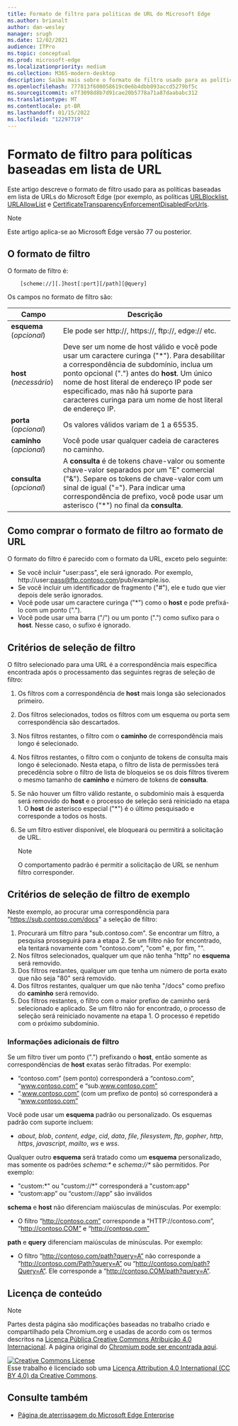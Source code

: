 ```yaml
---
title: Formato de filtro para políticas de URL do Microsoft Edge
ms.author: brianalt
author: dan-wesley
manager: srugh
ms.date: 12/02/2021
audience: ITPro
ms.topic: conceptual
ms.prod: microsoft-edge
ms.localizationpriority: medium
ms.collection: M365-modern-desktop
description: Saiba mais sobre o formato de filtro usado para as políticas URLBlocklist e URLAllowlist do Microsoft Edge.
ms.openlocfilehash: 777813f600058619c0e6b4dbb093accd5279bf5c
ms.sourcegitcommit: e7f3098d8b7d91cae20b5778a71a87daababc312
ms.translationtype: MT
ms.contentlocale: pt-BR
ms.lasthandoff: 01/15/2022
ms.locfileid: "12297719"
---
```

# <a name="filter-format-for-url-list-based-policies"></a>Formato de filtro para políticas baseadas em lista de URL

Este artigo descreve o formato de filtro usado para as políticas baseadas em lista de URLs do Microsoft Edge (por exemplo, as políticas [URLBlocklist](microsoft-edge-policies.md#urlblocklist), [URLAllowList](microsoft-edge-policies.md#urlallowlist) e [CertificateTransparencyEnforcementDisabledForUrls](microsoft-edge-policies.md#certificatetransparencyenforcementdisabledforurls).

> [!NOTE]
> Este artigo aplica-se ao Microsoft Edge versão 77 ou posterior.

## <a name="the-filter-format"></a>O formato de filtro

O formato de filtro é:

```
    [scheme://][.]host[:port][/path][@query]
```

Os campos no formato de filtro são:

| Campo | Descrição |
| --- | --- |
| **esquema** (*opcional*) | Ele pode ser http://, https://, ftp://, edge:// etc. |
| **host** (*necessário*) | Deve ser um nome de host válido e você pode usar um caractere curinga ("\*"). Para desabilitar a correspondência de subdomínio, inclua um ponto opcional (".") antes do **host**. Um único nome de host literal de endereço IP pode ser especificado, mas não há suporte para caracteres curinga para um nome de host literal de endereço IP. |
| **porta** (*opcional*) | Os valores válidos variam de 1 a 65535. |
| **caminho** (*opcional*) | Você pode usar qualquer cadeia de caracteres no caminho. |
| **consulta** (*opcional*) | A **consulta** é de tokens chave-valor ou somente chave-valor separados por um "E" comercial ("&"). Separe os tokens de chave-valor com um sinal de igual ("="). Para indicar uma correspondência de prefixo, você pode usar um asterisco ("\*") no final da **consulta**. |

## <a name="comparing-the-filter-format-to-the-url-format"></a>Como comprar o formato de filtro ao formato de URL

O formato do filtro é parecido com o formato da URL, exceto pelo seguinte:

- Se você incluir "user:pass", ele será ignorado. Por exemplo, http://user:pass@ftp.contoso.com/pub/example.iso.
- Se você incluir um identificador de fragmento ("#"), ele e tudo que vier depois dele serão ignorados.
- Você pode usar um caractere curinga ("*") como o **host** e pode prefixá-lo com um ponto (".").
- Você pode usar uma barra ("/") ou um ponto (".") como sufixo para o **host**. Nesse caso, o sufixo é ignorado.

## <a name="filter-selection-criteria"></a>Critérios de seleção de filtro

O filtro selecionado para uma URL é a correspondência mais específica encontrada após o processamento das seguintes regras de seleção de filtro:

1. Os filtros com a correspondência de **host** mais longa são selecionados primeiro.
2. Dos filtros selecionados, todos os filtros com um esquema ou porta sem correspondência são descartados.
3. Nos filtros restantes, o filtro com o **caminho** de correspondência mais longo é selecionado.
4. Nos filtros restantes, o filtro com o conjunto de tokens de consulta mais longo é selecionado. Nesta etapa, o filtro de lista de permissões terá precedência sobre o filtro de lista de bloqueios se os dois filtros tiverem o mesmo tamanho de **caminho** e número de tokens de **consulta**.
5. Se não houver um filtro válido restante, o subdomínio mais à esquerda será removido do **host** e o processo de seleção será reiniciado na etapa 1. O **host** de asterisco especial ("*") é o último pesquisado e corresponde a todos os hosts.
6. Se um filtro estiver disponível, ele bloqueará ou permitirá a solicitação de URL.

   >[!NOTE]
   >O comportamento padrão é permitir a solicitação de URL se nenhum filtro corresponder.

## <a name="example-filter-selection-criteria"></a>Critérios de seleção de filtro de exemplo

Neste exemplo, ao procurar uma correspondência para "https://sub.contoso.com/docs" a seleção de filtro:

1. Procurará um filtro para "sub.contoso.com". Se encontrar um filtro, a pesquisa prosseguirá para a etapa 2. Se um filtro não for encontrado, ela tentará novamente com "contoso.com", "com" e, por fim, "".
2. Nos filtros selecionados, qualquer um que não tenha "http" no **esquema** será removido.
3. Dos filtros restantes, qualquer um que tenha um número de porta exato que não seja "80" será removido.
4. Dos filtros restantes, qualquer um que não tenha "/docs" como prefixo do **caminho** será removido.
5. Dos filtros restantes, o filtro com o maior prefixo de caminho será selecionado e aplicado. Se um filtro não for encontrado, o processo de seleção será reiniciado novamente na etapa 1. O processo é repetido com o próximo subdomínio.

### <a name="additional-filter-information"></a>Informações adicionais de filtro

Se um filtro tiver um ponto (".") prefixando o **host**, então somente as correspondências de **host** exatas serão filtradas. Por exemplo:

- “contoso.com” (sem ponto) corresponderá a “contoso.com”, “www.contoso.com” e “sub.www.contoso.com”
- “.www.contoso.com” (com um prefixo de ponto) só corresponderá a “www.contoso.com”

Você pode usar um **esquema** padrão ou personalizado. Os esquemas padrão com suporte incluem:

- _about_, _blob_, _content_, _edge_, _cid_, _data_, _file_, _filesystem_, _ftp_, _gopher_, _http_, _https_, _javascript_, _mailto_, _ws_ e _wss_.

Qualquer outro **esquema** será tratado como um **esquema** personalizado, mas somente os padrões _schema:*_ e _schema://*_ são permitidos. Por exemplo:

- "custom:\*" ou "custom://\*" corresponderá a "custom:app"
- “custom:app” ou “custom://app” são inválidos

**schema** e **host** não diferenciam maiúsculas de minúsculas. Por exemplo:

- O filtro “http://contoso.com” corresponde a “HTTP://contoso.com”, “http://contoso.COM” e “http://contoso.com”

**path** e **query** diferenciam maiúsculas de minúsculas. Por exemplo:

- O filtro “http://contoso.com/path?query=A” não corresponde a “http://contoso.com/Path?query=A” ou “http://contoso.com/path?Query=A”. Ele corresponde a “http://contoso.COM/path?query=A”.

## <a name="content-license"></a>Licença de conteúdo

> [!NOTE]
> Partes desta página são modificações baseadas no trabalho criado e compartilhado pela Chromium.org e usadas de acordo com os termos descritos na [Licença Pública Creative Commons Atribuição 4.0 Internacional](http://creativecommons.org/licenses/by/4.0/). A página original do [Chromium pode ser encontrada aqui](https://www.chromium.org/administrators/url-blocklist-filter-format).
  
<a rel="license" href="http://creativecommons.org/licenses/by/4.0/"><img alt="Creative Commons License" src="https://i.creativecommons.org/l/by/4.0/88x31.png" /></a><br />Esse trabalho é licenciado sob uma <a rel="license" href="http://creativecommons.org/licenses/by/4.0/">Licença Attribution 4.0 International (CC BY 4.0) da Creative Commons</a>.

## <a name="see-also"></a>Consulte também

- [Página de aterrissagem do Microsoft Edge Enterprise](https://aka.ms/EdgeEnterprise)
